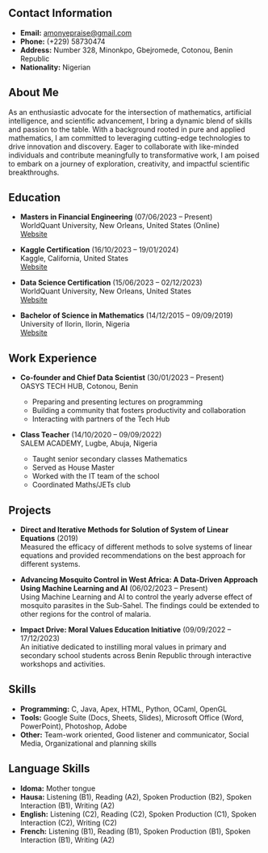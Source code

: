 ## Contact Information
- **Email:** amonyepraise@gmail.com
- **Phone:** (+229) 58730474
- **Address:** Number 328, Minonkpo, Gbejromede, Cotonou, Benin Republic
- **Nationality:** Nigerian

## About Me
As an enthusiastic advocate for the intersection of mathematics, artificial intelligence, and scientific advancement, I bring a dynamic blend of skills and passion to the table. With a background rooted in pure and applied mathematics, I am committed to leveraging cutting-edge technologies to drive innovation and discovery. Eager to collaborate with like-minded individuals and contribute meaningfully to transformative work, I am poised to embark on a journey of exploration, creativity, and impactful scientific breakthroughs.

## Education
- **Masters in Financial Engineering** (07/06/2023 – Present)  
  WorldQuant University, New Orleans, United States (Online)  
  [Website](https://www.wqu.edu)

- **Kaggle Certification** (16/10/2023 – 19/01/2024)  
  Kaggle, California, United States  
  [Website](https://www.kaggle.com)

- **Data Science Certification** (15/06/2023 – 02/12/2023)  
  WorldQuant University, New Orleans, United States  
  [Website](https://www.wqu.edu)

- **Bachelor of Science in Mathematics** (14/12/2015 – 09/09/2019)  
  University of Ilorin, Ilorin, Nigeria  
  [Website](https://www.unilorin.edu.ng)

## Work Experience
- **Co-founder and Chief Data Scientist** (30/01/2023 – Present)  
  OASYS TECH HUB, Cotonou, Benin  
  - Preparing and presenting lectures on programming
  - Building a community that fosters productivity and collaboration
  - Interacting with partners of the Tech Hub

- **Class Teacher** (14/10/2020 – 09/09/2022)  
  SALEM ACADEMY, Lugbe, Abuja, Nigeria  
  - Taught senior secondary classes Mathematics
  - Served as House Master
  - Worked with the IT team of the school
  - Coordinated Maths/JETs club

## Projects
- **Direct and Iterative Methods for Solution of System of Linear Equations** (2019)  
  Measured the efficacy of different methods to solve systems of linear equations and provided recommendations on the best approach for different systems.

- **Advancing Mosquito Control in West Africa: A Data-Driven Approach Using Machine Learning and AI** (06/02/2023 – Present)  
  Using Machine Learning and AI to control the yearly adverse effect of mosquito parasites in the Sub-Sahel. The findings could be extended to other regions for the control of malaria.

- **Impact Drive: Moral Values Education Initiative** (09/09/2022 – 17/12/2023)  
  An initiative dedicated to instilling moral values in primary and secondary school students across Benin Republic through interactive workshops and activities.

## Skills
- **Programming:** C, Java, Apex, HTML, Python, OCaml, OpenGL
- **Tools:** Google Suite (Docs, Sheets, Slides), Microsoft Office (Word, PowerPoint), Photoshop, Adobe
- **Other:** Team-work oriented, Good listener and communicator, Social Media, Organizational and planning skills

## Language Skills
- **Idoma:** Mother tongue
- **Hausa:** Listening (B1), Reading (A2), Spoken Production (B2), Spoken Interaction (B1), Writing (A2)
- **English:** Listening (C2), Reading (C2), Spoken Production (C1), Spoken Interaction (C2), Writing (C2)
- **French:** Listening (B1), Reading (B1), Spoken Production (B1), Spoken Interaction (B1), Writing (A2)

